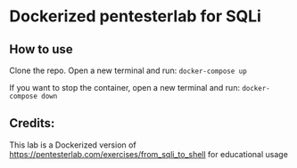 # Dockerized pentesterlab for SQLi

## How to use
Clone the repo. Open a new terminal and run:
``docker-compose up``

If you want to stop the container, open a new terminal and run:
``docker-compose down``

## Credits:
This lab is a Dockerized version of https://pentesterlab.com/exercises/from_sqli_to_shell for educational usage

